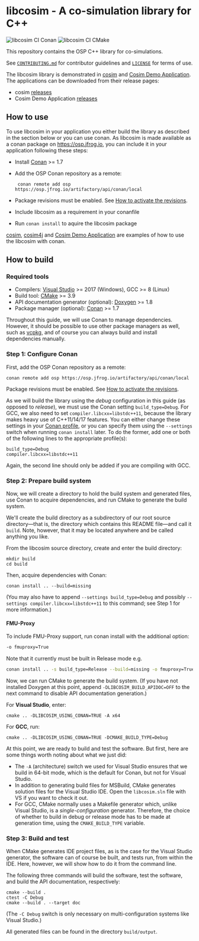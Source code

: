 libcosim - A co-simulation library for C++
==========================================
![libcosim CI Conan](https://github.com/open-simulation-platform/libcosim/workflows/libcosim%20CI%20Conan/badge.svg)
![libcosim CI CMake](https://github.com/open-simulation-platform/libcosim/workflows/libcosim%20CI%20CMake/badge.svg)

This repository contains the OSP C++ library for co-simulations.
 
See [`CONTRIBUTING.md`] for contributor guidelines and [`LICENSE`] for
terms of use.

The libcosim library is demonstrated in [cosim](https://github.com/open-simulation-platform/cosim-cli) and 
[Cosim Demo Application](https://github.com/open-simulation-platform/cosim-demo-app).
The applications can be downloaded from their release pages: 
- cosim [releases](https://github.com/open-simulation-platform/cosim-cli/releases)
- Cosim Demo Application [releases](https://github.com/open-simulation-platform/cosim-demo-app/releases)  
 
How to use
------------
To use libcosim in your application you either build the library as described 
in the section below or you can use conan. As libcosim is made available as a 
conan package on https://osp.jfrog.io, you can include it in your application
following these steps:

* Install [Conan] >= 1.7
* Add the OSP Conan repository as a remote: 

       conan remote add osp https://osp.jfrog.io/artifactory/api/conan/local
* Package revisions must be enabled. See [How to activate the revisions].
* Include libcosim as a requirement in your conanfile 
* Run `conan install` to aquire the libcosim package

[cosim], [cosim4j] and [Cosim Demo Application] are examples of how to use the libcosim with conan.

How to build
------------

### Required tools

  * Compilers: [Visual Studio] >= 2017 (Windows), GCC >= 8 (Linux)
  * Build tool: [CMake] >= 3.9
  * API documentation generator (optional): [Doxygen] >= 1.8
  * Package manager (optional): [Conan] >= 1.7

Throughout this guide, we will use Conan to manage dependencies.  However, it
should be possible to use other package managers as well, such as [vcpkg], and
of course you can always build and install dependencies manually.

### Step 1: Configure Conan

First, add the OSP Conan repository as a remote:

    conan remote add osp https://osp.jfrog.io/artifactory/api/conan/local

Package revisions must be enabled. See [How to activate the revisions].

As we will build the library using the *debug* configuration in this guide (as
opposed to *release*), we must use the Conan setting `build_type=Debug`.  For
GCC, we also need to set `compiler.libcxx=libstdc++11`, because the library
makes heavy use of C++11/14/17 features.  You can either change these settings
in your [Conan profile], or you can specify them using the `--settings` switch
when running `conan install` later. To do the former, add one or both of the
following lines to the appropriate profile(s):

    build_type=Debug
    compiler.libcxx=libstdc++11

Again, the second line should only be added if you are compiling with GCC.


### Step 2: Prepare build system

Now, we will create a directory to hold the build system and generated files,
use Conan to acquire dependencies, and run CMake to generate the build system.

We'll create the build directory as a subdirectory of our root source
directory—that is, the directory which contains this README file—and call it
`build`.  Note, however, that it may be located anywhere and be called anything
you like.

From the libcosim source directory, create and enter the build directory:

    mkdir build
    cd build

Then, acquire dependencies with Conan:

    conan install .. --build=missing

(You may also have to append `--settings build_type=Debug` and possibly
`--settings compiler.libcxx=libstdc++11` to this command; see Step 1 for more
information.)

#### FMU-Proxy
To include FMU-Proxy support, run conan install with the additional option:
```bash
-o fmuproxy=True
```
Note that it currently must be built in Release mode e.g.
```bash
conan install .. -s build_type=Release --build=missing -o fmuproxy=True
```

Now, we can run CMake to generate the build system.  (If you have not installed
Doxygen at this point, append `-DLIBCOSIM_BUILD_APIDOC=OFF` to the next command
to disable API documentation generation.)

For **Visual Studio**, enter:

    cmake .. -DLIBCOSIM_USING_CONAN=TRUE -A x64

For **GCC**, run:

    cmake .. -DLIBCOSIM_USING_CONAN=TRUE -DCMAKE_BUILD_TYPE=Debug

At this point, we are ready to build and test the software.  But first, here are
some things worth noting about what we just did:

  * The `-A` (architecture) switch we used for Visual Studio ensures that we build
    in 64-bit mode, which is the default for Conan, but not for Visual Studio.
  * In addition to generating build files for MSBuild, CMake generates solution
    files for the Visual Studio IDE.  Open the `libcosim.sln` file with VS if you
    want to check it out.
  * For GCC, CMake normally uses a Makefile generator which, unlike Visual
    Studio, is a *single-configuration* generator.  Therefore, the choice of
    whether to build in debug or release mode has to be made at generation time,
    using the `CMAKE_BUILD_TYPE` variable.

### Step 3: Build and test

When CMake generates IDE project files, as is the case for the Visual Studio
generator, the software can of course be built, and tests run, from within the
IDE.  Here, however, we will show how to do it from the command line.

The following three commands will build the software, test the software, and
build the API documentation, respectively:

    cmake --build .
    ctest -C Debug
    cmake --build . --target doc

(The `-C Debug` switch is only necessary on multi-configuration systems like
Visual Studio.)

All generated files can be found in the directory `build/output`.


[`CONTRIBUTING.md`]: ./CONTRIBUTING.md
[`LICENSE`]: ./LICENSE
[Visual Studio]: https://visualstudio.microsoft.com
[CMake]: https://cmake.org
[Doxygen]: http://www.doxygen.org
[Conan]: https://conan.io
[vcpkg]: https://github.com/Microsoft/vcpkg
[Conan profile]: https://docs.conan.io/en/latest/using_packages/using_profiles.html
[cosim]: https://github.com/open-simulation-platform/cosim-cli/blob/master/conanfile.txt
[Cosim Demo Application]: https://github.com/open-simulation-platform/cosim-demo-app/blob/master/conanfile.txt
[cosim4j]: https://github.com/open-simulation-platform/cosim4j/blob/master/cosim4j-native/conanfile.txt
[How to activate the revisions]:https://docs.conan.io/en/latest/versioning/revisions.html?highlight=revisions#how-to-activate-the-revisions
